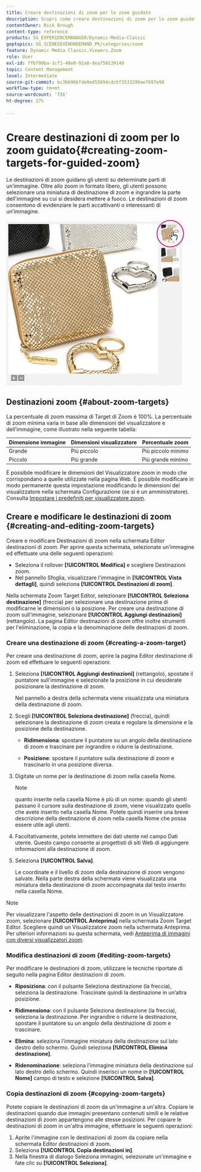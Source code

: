 ```yaml
---
title: Creare destinazioni di zoom per lo zoom guidato
description: Scopri come creare destinazioni di zoom per lo zoom guidato in Adobe Dynamic Media Classic.
contentOwner: Rick Brough
content-type: reference
products: SG_EXPERIENCEMANAGER/Dynamic-Media-Classic
geptopics: SG_SCENESEVENONDEMAND_PK/categories/zoom
feature: Dynamic Media Classic,Viewers,Zoom
role: User
exl-id: ffb799ba-1cf1-48e0-91a8-dea758139140
topic: Content Management
level: Intermediate
source-git-commit: bc3b696bfde0ed55894cdcbf3533299ae7697e98
workflow-type: tm+mt
source-wordcount: '731'
ht-degree: 27%

---
```


# Creare destinazioni di zoom per lo zoom guidato{#creating-zoom-targets-for-guided-zoom}

Le destinazioni di zoom guidano gli utenti su determinate parti di un’immagine. Oltre allo zoom in formato libero, gli utenti possono selezionare una miniatura di destinazione di zoom e ingrandire la parte dell&#39;immagine su cui si desidera mettere a fuoco. Le destinazioni di zoom consentono di evidenziare le parti accattivanti o interessanti di un’immagine.

![Creare destinazioni di zoom per lo zoom guidato](/help/using/assets/zo_guided_zoom.png)

## Destinazioni zoom {#about-zoom-targets}

La percentuale di zoom massima di Target di Zoom è 100%. La percentuale di zoom minima varia in base alle dimensioni del visualizzatore e dell’immagine, come illustrato nella seguente tabella:

| Dimensione immagine | Dimensioni visualizzatore | Percentuale zoom  |
| --- | --- | --- |
| Grande | Più piccolo | Più piccolo minimo |
| Piccolo | Più grande | Più grande minimo |

È possibile modificare le dimensioni del Visualizzatore zoom in modo che corrispondano a quelle utilizzate nella pagina Web. È possibile modificare in modo permanente questa impostazione modificando le dimensioni del visualizzatore nella schermata Configurazione (se si è un amministratore). Consulta [Impostare i predefiniti per visualizzatore zoom](setting-zoom-viewer-presets.md#setting_up_zoom_viewer_presets).

## Creare e modificare le destinazioni di zoom {#creating-and-editing-zoom-targets}

Creare e modificare Destinazioni di zoom nella schermata Editor destinazioni di zoom. Per aprire questa schermata, selezionate un’immagine ed effettuate una delle seguenti operazioni:

* Seleziona il rollover **[!UICONTROL Modifica]** e scegliere Destinazioni zoom.
* Nel pannello Sfoglia, visualizzare l&#39;immagine in **[!UICONTROL Vista dettagli]**, quindi seleziona **[!UICONTROL Destinazioni di zoom]**.

Nella schermata Zoom Target Editor, selezionare **[!UICONTROL Seleziona destinazione]** (freccia) per selezionare una destinazione prima di modificarne le dimensioni o la posizione. Per creare una destinazione di zoom sull&#39;immagine, selezionare **[!UICONTROL Aggiungi destinazioni]** (rettangolo). La pagina Editor destinazioni di zoom offre inoltre strumenti per l&#39;eliminazione, la copia e la denominazione delle destinazioni di zoom.

### Creare una destinazione di zoom {#creating-a-zoom-target}

Per creare una destinazione di zoom, aprire la pagina Editor destinazione di zoom ed effettuare le seguenti operazioni:

1. Seleziona **[!UICONTROL Aggiungi destinazioni]** (rettangolo), spostate il puntatore sull&#39;immagine e selezionate la posizione in cui desiderate posizionare la destinazione di zoom.

   Nel pannello a destra della schermata viene visualizzata una miniatura della destinazione di zoom.

1. Scegli **[!UICONTROL Seleziona destinazione]** (freccia), quindi selezionare la destinazione di zoom creata e regolare la dimensione e la posizione della destinazione.

   * **Ridimensiona**: spostare il puntatore su un angolo della destinazione di zoom e trascinare per ingrandire o ridurre la destinazione.

   * **Posizione**: spostare il puntatore sulla destinazione di zoom e trascinarlo in una posizione diversa.

1. Digitate un nome per la destinazione di zoom nella casella Nome.

   >[!NOTE]
   >
   >quanto inserite nella casella Nome è più di un nome: quando gli utenti passano il cursore sulla destinazione di zoom, viene visualizzato quello che avete inserito nella casella Nome. Potete quindi inserire una breve descrizione della destinazione di zoom nella casella Nome che possa essere utile agli utenti.

1. Facoltativamente, potete immettere dei dati utente nel campo Dati utente. Questo campo consente ai progettisti di siti Web di aggiungere informazioni alla destinazione di zoom.
1. Seleziona **[!UICONTROL Salva]**.

   Le coordinate e il livello di zoom della destinazione di zoom vengono salvate. Nella parte destra della schermata viene visualizzata una miniatura della destinazione di zoom accompagnata dal testo inserito nella casella Nome.

>[!NOTE]
>
>Per visualizzare l&#39;aspetto delle destinazioni di zoom in un Visualizzatore zoom, selezionare **[!UICONTROL Anteprima]** nella schermata Zoom Target Editor. Scegliere quindi un Visualizzatore zoom nella schermata Anteprima. Per ulteriori informazioni su questa schermata, vedi [Anteprima di immagini con diversi visualizzatori zoom](previewing-image-assets-different-zoom.md#previewing_image_assets_with_different_zoom_viewers).

### Modifica destinazioni di zoom {#editing-zoom-targets}

Per modificare le destinazioni di zoom, utilizzare le tecniche riportate di seguito nella pagina Editor destinazioni di zoom.

* **Riposiziona**: con il pulsante Seleziona destinazione (la freccia), seleziona la destinazione. Trascinate quindi la destinazione in un’altra posizione.

* **Ridimensiona**: con il pulsante Seleziona destinazione (la freccia), seleziona la destinazione. Per ingrandire o ridurre la destinazione, spostare il puntatore su un angolo della destinazione di zoom e trascinare.

* **Elimina**: seleziona l’immagine miniatura della destinazione sul lato destro dello schermo. Quindi seleziona **[!UICONTROL Elimina destinazione]**.

* **Ridenominazione**: seleziona l’immagine miniatura della destinazione sul lato destro dello schermo. Quindi inserisci un nome in **[!UICONTROL Nome]** campo di testo e selezione **[!UICONTROL Salva]**.

### Copia destinazioni di zoom {#copying-zoom-targets}

Potete copiare le destinazioni di zoom da un&#39;immagine a un&#39;altra. Copiare le destinazioni quando due immagini presentano contenuti simili e le relative destinazioni di zoom appartengono alle stesse posizioni. Per copiare le destinazioni di zoom in un&#39;altra immagine, effettuare le seguenti operazioni:

1. Aprite l&#39;immagine con le destinazioni di zoom da copiare nella schermata Editor destinazioni di zoom.
1. Seleziona **[!UICONTROL Copia destinazioni in]**.
1. Nella finestra di dialogo Seleziona immagini, selezionate un&#39;immagine e fate clic su **[!UICONTROL Seleziona]**.
